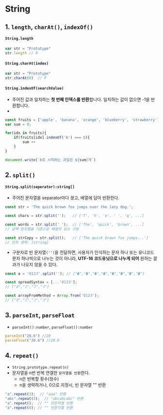 # String

## 1. `length`, `charAt()`, `indexOf()`

#### `String.length`
```js
var str = "Prototype"
str.length // 9
```

#### `String.charAt(index)`
```js
var str = "Prototype"
str.charAt(0)  // P
```

#### `String.indexOf(searchValue)`

- 주어진 값과 일치하는 **첫 번째 인덱스를 반환**합니다. 일치하는 값이 없으면 -1을 반환합니다. 
- 
```js
const fruits = ['apple', 'banana', 'orange', 'blueberry', 'strawberry']
var sum = 0; 

for(idx in fruits){
    if(fruits[idx].indexOf('b') === 0){
        sum ++
    }
}

document.write(`b로 시작하는 과일은 ${sum}개`)
```

## 2. `split()`

#### `String.split(seperator):string[]`

- 주어진 문자열을 separator마다 끊고, 배열에 담아 반환한다.

```js
const str = 'The quick brown fox jumps over the lazy dog.';

const chars = str.split('');   // ['T', 'h', 'e', ' ', 'q', ...]

const words = str.split(' ');  // ['The', 'quick', 'brown', ...]
// 공백 문자열을 기준으로 배열의 요소 구분

const strCopy = str.split();   // ['The quick brown fox jumps...']
// 인자 생략: [string]
```

- 구분자로 빈 문자열`('')`을 전달하면, 사용자가 인식하는 문자 하나 또는 유니코드 문자 하나씩으로 나누는 것이 아니라, **UTF-16 코드유닛으로 나누게 되어** 원하는 결과가 나오지 않을 수 있다.

```js
const a = '𝟘𝟙𝟚𝟛'.split(''); // ["�","�","�","�","�","�","�","�"]
```

```js
const spreadSyntax = [...'𝟘𝟙𝟚𝟛']; 
// ["𝟘","𝟙","𝟚","𝟛"]

const arrayFromMethod = Array.from('𝟘𝟙𝟚𝟛');
// ["𝟘","𝟙","𝟚","𝟛"]
```

## 3. `parseInt`, `parseFloat`

- `parseInt():number`, `parseFloat():number`

```js
parseInt("20.6") //20
parseFloat("20.6") //20.6
```

## 4. `repeat()`

- `String.prototype.repeat(n)`
- 문자열을 n번 반복 연결한 `문자열을 반환`한다.
  * n은 반복할 횟수(정수)
  * n을 생략하거나, 0으로 지정시, 빈 문자열 "" 반환

```js
"a".repeat(3);  // "aaa" 반환
"abc".repeat(3);  // "abcabcabc" 반환
"a".repeat();  // "" 빈문자열 반환
"a".repeat(0); // "" 빈문자열 반환
```
